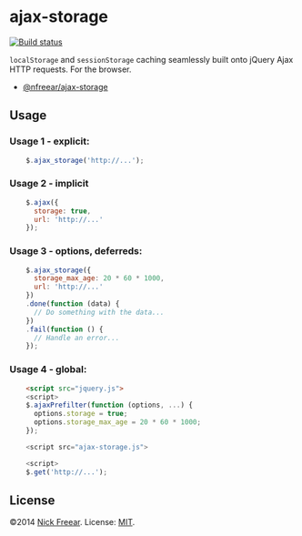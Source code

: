 # ajax-storage

[![Build status][travis-img]][travis]

`localStorage` and `sessionStorage` caching seamlessly built onto jQuery Ajax HTTP requests. For the browser.

* [@nfreear/ajax-storage][]


## Usage

### Usage 1 - explicit:

```js
    $.ajax_storage('http://...');
```

### Usage 2 - implicit

```js
    $.ajax({
      storage: true,
      url: 'http://...'
    });
```

### Usage 3 - options, deferreds:

```js
    $.ajax_storage({
      storage_max_age: 20 * 60 * 1000,
      url: 'http://...'
    })
    .done(function (data) {
      // Do something with the data...
    })
    .fail(function () {
      // Handle an error...
    });
```

### Usage 4 - global:

```html
    <script src="jquery.js">
    <script>
    $.ajaxPrefilter(function (options, ...) {
      options.storage = true;
      options.storage_max_age = 20 * 60 * 1000;
    });

    <script src="ajax-storage.js">

    <script>
    $.get('http://...');
```

## License

©2014 [Nick Freear][]. License: [MIT][].


[@nfreear/ajax-storage]: https://github.com/nfreear/ajax-storage
[Nick Freear]:  http://twitter.com/nfreear
[MIT]:  http://nfreear.mit-license.org/
[travis]: https://travis-ci.org/nfreear/ajax-storage
[travis-img]: https://travis-ci.org/nfreear/ajax-storage.svg?branch=master "Build status"
